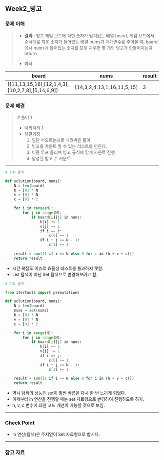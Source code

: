 ## Week2_빙고



### 문제 이해

> - **결과**
>   : 빙고 게임 보드에 적힌 숫자가 담겨있는 배열 board, 게임 보드에서 순서대로 지운 숫자가 들어있는 배열 nums가 매개변수로 주어질 때, board에서 nums에 들어있는 숫자를 모두 지우면 몇 개의 빙고가 만들어지는지 return
>
> - **예시**
>

| board                                            | nums                       | result |
| ------------------------------------------------ | -------------------------- | ------ |
| [[11,13,15,16],[12,1,4,3],[10,2,7,8],[5,14,6,9]] | [14,3,2,4,13,1,16,11,5,15] | 3      |

### 문제 해결

> \# 풀이 1
>
> - 예외처리
>   1. 
> - 해결과정
>   1. 일단 떠오르는대로 때려박은 풀이.
>   2. 빙고를 카운트 할 수 있는 리스트를 만든다.
>   3. 이중 루프 돌리며 빙고 규칙에 맞게 카운트 진행
>   4. 달성된 빙고 수 카운트

---

```python
# 1차 풀이

def solution(board, nums):
    N = len(board)
    h = [0] * N
    v = [0] * N
    c = [0] * 2

    for i in range(N):
        for j in range(N):
            if board[i][j] in nums:
                h[i] += 1
                v[j] += 1
                if i == j:
                    c[0] += 1
                if i + j == N - 1:
                    c[1] += 1
    
    result = sum([1 if i == N else 0 for i in (h + v + c)])
    return result
```

- 시간 복잡도 이슈로 효율성 테스트를 통과하지 못함.
- List 탐색이 아닌 Set 탐색으로 변경해보려고 함.

```python
# 2차 풀이

from itertools import permutations

def solution(board, nums):
    N = len(board)
    nums = set(nums)
    h = [0] * N
    v = [0] * N
    c = [0] * 2

    for i in range(N):
        for j in range(N):
            if board[i][j] in nums:
                h[i] += 1
                v[j] += 1
                if i == j:
                    c[0] += 1
                if i + j == N - 1:
                    c[1] += 1
    
    result = sum([1 if i == N else 0 for i in (h + v + c)])
    return result
```

- 역시 탐색의 성능은 set이 훨씬 빠름을 다시 한 번 느끼게 되었다.
- 이제부터 in 연산을 진행할 때는 set 자료형으로 변경하여 진행하도록 하자.
- h, v, c 변수에 대한 코드 개선이 가능할 것으로 보임.

---

### Check Point

- In 연산(탐색)은 주저없이 Set 자료형으로 합시다.

---

### 참고 자료

